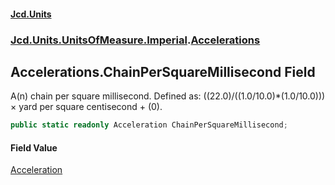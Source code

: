 #### [Jcd.Units](index.md 'index')
### [Jcd.Units.UnitsOfMeasure.Imperial](Jcd.Units.UnitsOfMeasure.Imperial.md 'Jcd.Units.UnitsOfMeasure.Imperial').[Accelerations](Accelerations.md 'Jcd.Units.UnitsOfMeasure.Imperial.Accelerations')

## Accelerations.ChainPerSquareMillisecond Field

A(n) chain per square millisecond. Defined as: ((22.0)/((1.0/10.0)*(1.0/10.0))) × yard per square centisecond + (0).

```csharp
public static readonly Acceleration ChainPerSquareMillisecond;
```

#### Field Value
[Acceleration](Acceleration.md 'Jcd.Units.UnitTypes.Acceleration')